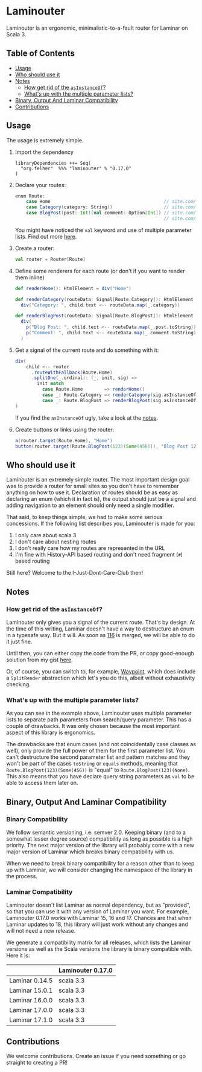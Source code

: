 # Laminouter

Laminouter is an ergonomic, minimalistic-to-a-fault router for Laminar on Scala 3.

## Table of Contents
- [Usage](#usage)
- [Who should use it](#who-should-use-it)
- [Notes](#notes)
  - [How get rid of the `asInstanceOf`?](#how-get-rid-of-the-asinstanceof)
  - [What's up with the multiple parameter lists?](#whats-up-with-the-multiple-parameter-lists)
- [Binary, Output And Laminar Compatibility](#binary-output-and-laminar-compatibility)
- [Contributions](#contributions)

## Usage

The usage is extremely simple.
1. Import the dependency
    ```
    libraryDependencies ++= Seq(
      "org.felher"  %%% "laminouter" % "0.17.0"
    )
    ```
2. Declare your routes:
    ```scala
    enum Route:
        case Home                                          // site.com/home
        case Category(category: String))                   // site.com/category/scala
        case BlogPost(post: Int)(val comment: Option[Int]) // site.com/blogpost/123 or
                                                           // site.com/blogpost/123?comment=456
    ```
    You might have noticed the `val` keyword and use of multiple parameter lists. Find out more 
    [here](#whats-up-with-the-multiple-parameter-lists).

3. Create a router:
    ```scala
    val router = Router[Route]
    ```

4. Define some renderers for each route (or don't if you want to render them inline)
    ```scala
    def renderHome(): HtmlElement = div("Home")

    def renderCategory(routeData: Signal[Route.Category]): HtmlElement =
      div("Category: ", child.text <-- routeData.map(_.category))

    def renderBlogPost(routeData: Signal[Route.BlogPost]): HtmlElement =
      div(
        p("Blog Post: ", child.text <-- routeData.map(_.post.toString)),
        p("Comment: ", child.text <-- routeData.map(_.comment.toString))
      )
    ```
4. Get a signal of the current route and do something with it:
    ```scala
    div(
        child <-- router
          .routeWithFallback(Route.Home)
          .splitOne(_.ordinal): (_, init, sig) =>
            init match
              case Route.Home        => renderHome()
              case _: Route.Category => renderCategory(sig.asInstanceOf)
              case _: Route.BlogPost => renderBlogPost(sig.asInstanceOf)
    )
    ```
    If you find the `asInstanceOf` ugly, take a look at the [notes](#how-get-rid-of-the-asinstanceof).

5. Create buttons or links using the router:
    ```scala
    a(router.target(Route.Home), "Home")
    button(router.target(Route.BlogPost(123)(Some(456))), "Blog Post 123 with comment 456")
    ```
    

## Who should use it
Laminouter is an extremely simple router. The most important design goal was to provide a router for small sites so you don't have to remember anything on how to use it. Declaration of routes should be as easy as declaring an enum (which it in fact is), the output should just be a signal and adding navigation to an element should only need a single modifier.

That said, to keep things simple, we had to make some serious concessions. If the following list describes you, Laminouter is made for you:

1. I only care about scala 3
2. I don't care about nesting routes
3. I don't really care how my routes are represented in the URL
4. I'm fine with History-API based routing and don't need fragment (`#`) based routing

Still here? Welcome to the I-Just-Dont-Care-Club then!

## Notes
### How get rid of the `asInstanceOf`?
Laminouter only gives you a signal of the current route. That's by design. At the time of this writing, Laminar doesn't have a way to destructure an enum in a typesafe way. But it will. As soon as [116](https://github.com/raquo/Airstream/pull/116) is merged, we will be able to do it just fine.

Until then, you can either copy the code from the PR, or copy good-enough solution from my gist [here](https://gist.github.com/felher/5515eb1124268b0e10eadc78778f49a8).

Or, of course, you can switch to, for example, [Waypoint](https://github.com/raquo/Waypoint), which does include a `SplitRender` abstraction which let's you do this, albeit without exhaustivity checking.

### What's up with the multiple parameter lists?

As you can see in the example above, Laminouter uses multiple parameter lists to separate path parameters from search/query parameter. This has a couple of drawbacks. It was only chosen because the most important aspect of this library is ergonomics.

The drawbacks are that enum cases (and not coincidentally case classes as well), only provide the full power of them for the first parameter list. You can't destructure the second parameter list and pattern matches and they won't be part of the cases `toString` or `equals` methods, meaning that `Route.BlogPost(123)(Some(456))` is "equal" to `Route.BlogPost(123)(None)`. This also means that you have declare query string parameters as `val` to be able to access them later on.

## Binary, Output And Laminar Compatibility

### Binary Compatibility
We follow semantic versioning, i.e. semver 2.0. Keeping binary (and to a somewhat lesser degree source) compatibility as long as possible is a high priority. The next major version of the library will probably come with a new major version of Laminar which breaks binary compatibility with us.

When we need to break binary compatibility for a reason other than to keep up with Laminar, we will consider changing the namespace of the library in the process.

### Laminar Compatibility
Laminouter doesn't list Laminar as normal dependency, but as "provided", so that you can use it with any version of Laminar you want. For example, Laminouter 0.17.0 works with Laminar 15, 16 and 17. Chances are that when Laminar updates to 18, this library will just work without any changes and will not need a new release.

We generate a compatibility matrix for all releases, which lists the Laminar versions as well as the Scala versions the library is binary compatible with. Here it is:

||Laminouter 0.17.0|
|-|-|
| Laminar 0.14.5 | scala 3.3 |
| Laminar 15.0.1 | scala 3.3 |
| Laminar 16.0.0 | scala 3.3 |
| Laminar 17.0.0 | scala 3.3 |
| Laminar 17.1.0 | scala 3.3 |

## Contributions

We welcome contributions. Create an issue if you need something or go straight to creating a PR!
